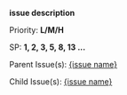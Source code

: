 **issue description**

Priority: **L/M/H**

SP: **1, 2, 3, 5, 8, 13 ...**

Parent Issue(s): [{issue name}](url)

Child Issue(s): [{issue name}](url)